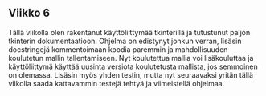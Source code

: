 ## Viikko 6

Tällä viikolla olen rakentanut käyttöliittymää tkinterillä ja tutustunut paljon tkinterin dokumentaatioon. Ohjelma on edistynyt jonkun verran, 
lisäsin docstringejä kommentoimaan koodia paremmin ja mahdollisuuden koulutetun mallin tallentamiseen. Nyt koulutettua mallia voi lisäkouluttaa ja käyttöliittymä käyttää uusinta versiota koulutetusta mallista, jos semmoinen on olemassa.
Lisäsin myös yhden testin, mutta nyt seuraavaksi yritän tällä viikolla saada kattavammin testejä tehtyä ja viimeistellä ohjelmaa.

